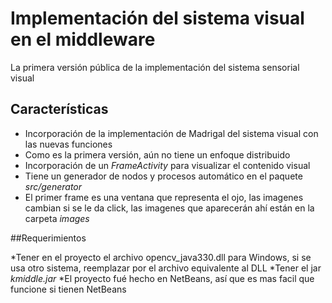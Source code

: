 # Implementación del sistema visual en el middleware

La primera versión pública de la implementación del sistema sensorial visual 

## Características
 * Incorporación de la implementación de Madrigal del sistema visual con las nuevas funciones
 * Como es la primera versión, aún no tiene un enfoque distribuido
 * Incorporación de un _FrameActivity_ para visualizar el contenido visual
 * Tiene un generador de nodos y procesos automático en el paquete _src/generator_
 * El primer frame es una ventana que representa el ojo, las imagenes cambian si se le da click, las imagenes que aparecerán ahí están en la carpeta _images_
 
 ##Requerimientos
 
 *Tener en el proyecto el archivo opencv_java330.dll para Windows, si se usa otro sistema, reemplazar por el archivo equivalente al DLL
 *Tener el jar _kmiddle.jar_
 *El proyecto fué hecho en NetBeans, así que es mas facil que funcione si tienen NetBeans
